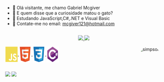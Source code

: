 - 👋 Olá visitante, me chamo Gabriel Mcgiver
- 👀 E quem disse que a curiosidade matou o gato?
- 🌱 Estudando JavaScript,C#,.NET e Visual Basic
- 📮 Contate-me no email: mcgiver121@hotmail.com 

##

<div align="center">
  <a href="https://github.com/mcgiver121">
  <img height="150em" src="https://github-readme-stats.vercel.app/api?username=mcgiver121&show_icons=true&theme=dracula&include_all_commits=true&count_private=true"/>
  <img height="150em" src="https://github-readme-stats.vercel.app/api/top-langs/?username=mcgiver121&layout=compact&langs_count=7&theme=dracula"/>
</div>
<div style="display: inline_block"><br>
  <img align="center" alt="Rafa-Js" height="50" width="40" src="https://raw.githubusercontent.com/devicons/devicon/master/icons/javascript/javascript-plain.svg">
  <img align="center" alt="Rafa-HTML" height="50" width="40" src="https://raw.githubusercontent.com/devicons/devicon/master/icons/html5/html5-original.svg">
  <img align="center" alt="Rafa-CSS" height="50" width="40" src="https://raw.githubusercontent.com/devicons/devicon/master/icons/css3/css3-original.svg">
  <img align="center" alt="Rafa-Csharp" height="50" width="40" src="https://raw.githubusercontent.com/devicons/devicon/master/icons/csharp/csharp-original.svg">
  <img align="right" alt="simpsons" height="150" style="border-radius:50px;" 
       src="https://images.ctfassets.net/b4k16c7lw5ut/blog-Simpson-GIF.gif/6ecb9e86a6619635f53c7d2285ac052b/Simpson-GIF.gif">
  </div>
  
  ##
  
  <div>
  <a href="https://www.linkedin.com/in/gabriel-mcgiver-209a2883" target="_blank"><img src="https://img.shields.io/badge/-LinkedIn-%230077B5?style=for-the-badge&logo=linkedin&logoColor=white" target="_blank"></a> 
   <a href="maito:mcgivergamers@gmail.com"><img src="https://img.shields.io/badge/-Gmail-%23333?style=for-the-badge&logo=gmail&logoColor=white" target="_blank"></a>
 
  
 
    
</div>
